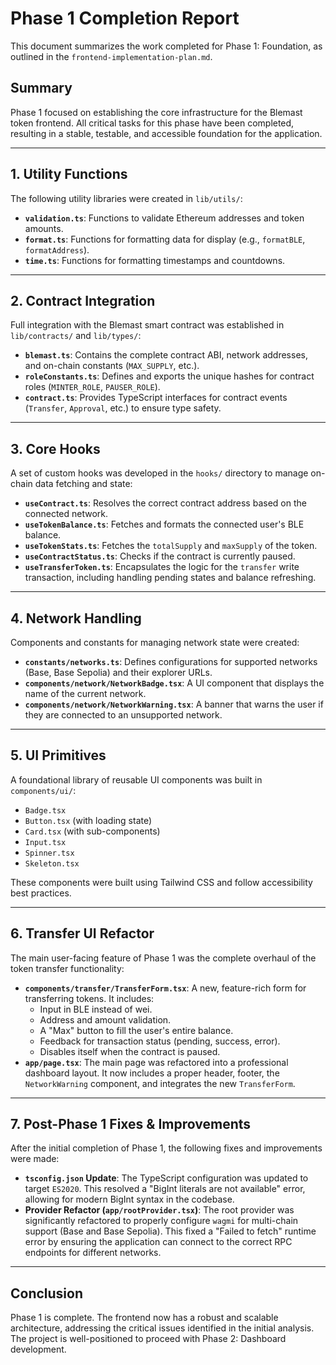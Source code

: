 # Phase 1 Completion Report

This document summarizes the work completed for Phase 1: Foundation, as outlined in the `frontend-implementation-plan.md`.

## Summary

Phase 1 focused on establishing the core infrastructure for the Blemast token frontend. All critical tasks for this phase have been completed, resulting in a stable, testable, and accessible foundation for the application.

---

## 1. Utility Functions

The following utility libraries were created in `lib/utils/`:

-   **`validation.ts`**: Functions to validate Ethereum addresses and token amounts.
-   **`format.ts`**: Functions for formatting data for display (e.g., `formatBLE`, `formatAddress`).
-   **`time.ts`**: Functions for formatting timestamps and countdowns.

---

## 2. Contract Integration

Full integration with the Blemast smart contract was established in `lib/contracts/` and `lib/types/`:

-   **`blemast.ts`**: Contains the complete contract ABI, network addresses, and on-chain constants (`MAX_SUPPLY`, etc.).
-   **`roleConstants.ts`**: Defines and exports the unique hashes for contract roles (`MINTER_ROLE`, `PAUSER_ROLE`).
-   **`contract.ts`**: Provides TypeScript interfaces for contract events (`Transfer`, `Approval`, etc.) to ensure type safety.

---

## 3. Core Hooks

A set of custom hooks was developed in the `hooks/` directory to manage on-chain data fetching and state:

-   **`useContract.ts`**: Resolves the correct contract address based on the connected network.
-   **`useTokenBalance.ts`**: Fetches and formats the connected user's BLE balance.
-   **`useTokenStats.ts`**: Fetches the `totalSupply` and `maxSupply` of the token.
-   **`useContractStatus.ts`**: Checks if the contract is currently paused.
-   **`useTransferToken.ts`**: Encapsulates the logic for the `transfer` write transaction, including handling pending states and balance refreshing.

---

## 4. Network Handling

Components and constants for managing network state were created:

-   **`constants/networks.ts`**: Defines configurations for supported networks (Base, Base Sepolia) and their explorer URLs.
-   **`components/network/NetworkBadge.tsx`**: A UI component that displays the name of the current network.
-   **`components/network/NetworkWarning.tsx`**: A banner that warns the user if they are connected to an unsupported network.

---

## 5. UI Primitives

A foundational library of reusable UI components was built in `components/ui/`:

-   `Badge.tsx`
-   `Button.tsx` (with loading state)
-   `Card.tsx` (with sub-components)
-   `Input.tsx`
-   `Spinner.tsx`
-   `Skeleton.tsx`

These components were built using Tailwind CSS and follow accessibility best practices.

---

## 6. Transfer UI Refactor

The main user-facing feature of Phase 1 was the complete overhaul of the token transfer functionality:

-   **`components/transfer/TransferForm.tsx`**: A new, feature-rich form for transferring tokens. It includes:
    -   Input in BLE instead of wei.
    -   Address and amount validation.
    -   A "Max" button to fill the user's entire balance.
    -   Feedback for transaction status (pending, success, error).
    -   Disables itself when the contract is paused.
-   **`app/page.tsx`**: The main page was refactored into a professional dashboard layout. It now includes a proper header, footer, the `NetworkWarning` component, and integrates the new `TransferForm`.

---

## 7. Post-Phase 1 Fixes & Improvements

After the initial completion of Phase 1, the following fixes and improvements were made:

-   **`tsconfig.json` Update**: The TypeScript configuration was updated to target `ES2020`. This resolved a "BigInt literals are not available" error, allowing for modern BigInt syntax in the codebase.
-   **Provider Refactor (`app/rootProvider.tsx`)**: The root provider was significantly refactored to properly configure `wagmi` for multi-chain support (Base and Base Sepolia). This fixed a "Failed to fetch" runtime error by ensuring the application can connect to the correct RPC endpoints for different networks.

---

## Conclusion

Phase 1 is complete. The frontend now has a robust and scalable architecture, addressing the critical issues identified in the initial analysis. The project is well-positioned to proceed with Phase 2: Dashboard development.
